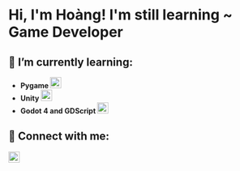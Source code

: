 <h1>Hi, I'm Hoàng! I'm still learning ~ <br/>Game Developer</h1>

<h2>🌱 I’m currently learning: </h2>

- <b>Pygame </b> <img width ="22px" src = "https://cdn.jsdelivr.net/npm/simple-icons@3.13.0/icons/python.svg"/>
- <b>Unity </b> <img width ="22px" src = "https://cdn.jsdelivr.net/npm/simple-icons@3.13.0/icons/unity.svg"/>
- <b>Godot 4 and GDScript </b> <img width ="22px" src = "https://cdn.jsdelivr.net/npm/simple-icons@3.13.0/icons/godotengine.svg"/>

<h2> 🤳 Connect with me:</h2>

[<img align="left" alt="JoshMadakor | Facebook" width="22px" src="https://cdn.jsdelivr.net/npm/simple-icons@3.13.0/icons/facebook.svg" />][facebook]

[facebook]: https://www.facebook.com/hoang.so.1272

<!--
**DBZNes/DBZNes** is a ✨ _special_ ✨ repository because its `README.md` (this file) appears on your GitHub profile.

Here are some ideas to get you started:

- 🔭 I’m currently working on ...
- 🌱 I’m currently learning ...
- 👯 I’m looking to collaborate on ...
- 🤔 I’m looking for help with ...
- 💬 Ask me about ...
- 📫 How to reach me: ...
- 😄 Pronouns: ...
- ⚡ Fun fact: ...
-->
